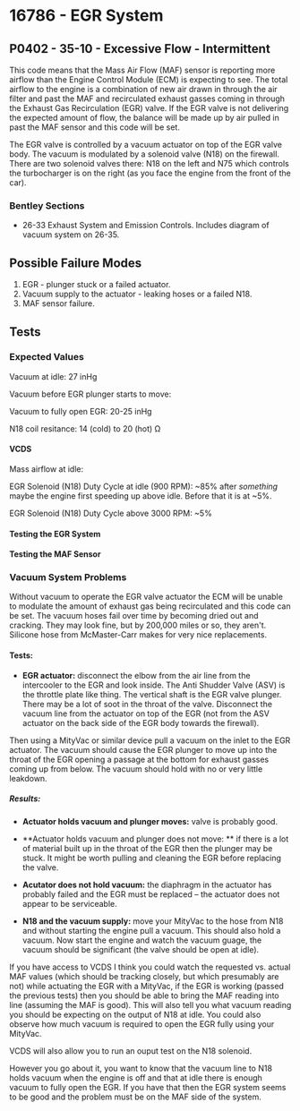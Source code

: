 # 16786 - EGR System
## P0402 - 35-10 - Excessive Flow - Intermittent

This code means that the Mass Air Flow (MAF) sensor is reporting more airflow than the Engine Control Module (ECM) is expecting to see. The total airflow to the engine is a combination of new air drawn in through the air filter and past the MAF and recirculated exhaust gasses coming in through the Exhaust Gas Recirculation (EGR) valve. If the EGR valve is not delivering the expected amount of flow, the balance will be made up by air pulled in past the MAF sensor and this code will be set.

The EGR valve is controlled by a vacuum actuator on top of the EGR valve body. The vacuum is modulated by a solenoid valve (N18) on the firewall. There are two solenoid valves there: N18 on the left and N75 which controls the turbocharger is on the right (as you face the engine from the front of the car).

### Bentley Sections

* 26-33 Exhaust System and Emission Controls. Includes diagram of vacuum system on 26-35.

## Possible Failure Modes

1. EGR - plunger stuck or a failed actuator.
1. Vacuum supply to the actuator - leaking hoses or a failed N18.
1. MAF sensor failure.

## Tests

### Expected Values

Vacuum at idle: 27 inHg

Vacuum before EGR plunger starts to move:

Vacuum to fully open EGR: 20-25 inHg

N18 coil resitance: 14 (cold) to 20 (hot) Ω

#### VCDS

Mass airflow at idle:

EGR Solenoid (N18) Duty Cycle at idle (900 RPM): ~85% after _something_ maybe the engine first speeding up above idle. Before that it is at ~5%.

EGR Solenoid (N18) Duty Cycle above 3000 RPM: ~5%

#### Testing the EGR System

#### Testing the  MAF Sensor

### Vacuum System Problems

Without vacuum to operate the EGR valve actuator the ECM will be unable to modulate the amount of exhaust gas being recirculated and this code can be set. The vacuum hoses fail over time by becoming dried out and cracking. They may look fine, but by 200,000 miles or so, they aren't. Silicone hose from McMaster-Carr makes for very nice replacements.

#### Tests:

* **EGR actuator:** disconnect the elbow from the air line from the intercooler to the EGR and look inside. The Anti Shudder Valve (ASV) is the throttle plate like thing. The vertical shaft is the EGR valve plunger. There may be a lot of soot in the throat of the valve. Disconnect the vacuum line from the actuator on top of the EGR (not from the ASV actuator on the back side of the EGR body towards the firewall).

 Then using a MityVac or similar device pull a vacuum on the inlet to the EGR actuator. The vacuum should cause the EGR plunger to move up into the throat of the EGR opening a passage at the bottom for exhaust gasses coming up from below. The vacuum should hold with no or very little leakdown.

 ##### Results:

 * **Actuator holds vacuum and plunger moves:** valve is probably good.
 * **Actuator holds vacuum and plunger does not move: ** if there is a lot of material built up in the throat of the EGR then the plunger may be stuck. It might be worth pulling and cleaning the EGR before replacing the valve.
 * **Acutator does not hold vacuum:** the diaphragm in the actuator has probably failed and the EGR must be replaced – the actuator does not appear to be serviceable.

* **N18 and the vacuum supply:** move your MityVac to the hose from N18 and without starting the engine pull a vacuum. This should also hold a vacuum. Now start the engine and watch the vacuum guage, the vacuum should be significant (the valve should be open at idle).

 If you have access to VCDS I think you could watch the requested vs. actual MAF values (which should be tracking closely, but which presumably are not) while actuating the EGR with a MityVac, if the EGR is working (passed the previous tests) then you should be able to bring the MAF reading into line (assuming the MAF is good). This will also tell you what vacuum reading you should be expecting on the output of N18 at idle. You could also observe how much vacuum is required to open the EGR fully using your MityVac.

 VCDS will also allow you to run an ouput test on the N18 solenoid.

 However you go about it, you want to know that the vacuum line to N18 holds vacuum when the engine is off and that at idle there is enough vacuum to fully open the EGR. If you have that then the EGR system seems to be good and the problem must be on the MAF side of the system.
